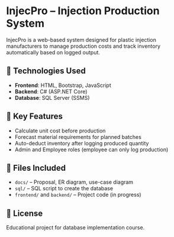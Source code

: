 # InjecPro – Injection Production System

InjecPro is a web-based system designed for plastic injection manufacturers to manage production costs and track inventory automatically based on logged output.

## 🔧 Technologies Used

- **Frontend**: HTML, Bootstrap, JavaScript  
- **Backend**: C# (ASP.NET Core)  
- **Database**: SQL Server (SSMS)

## 📌 Key Features

- Calculate unit cost before production  
- Forecast material requirements for planned batches  
- Auto-deduct inventory after logging produced quantity  
- Admin and Employee roles (employee can only log production)

## 📁 Files Included

- `docs/` – Proposal, ER diagram, use-case diagram  
- `sql/` – SQL script to create the database  
- `frontend/` and `backend/` – Project code (in progress)

## 📄 License

Educational project for database implementation course.
